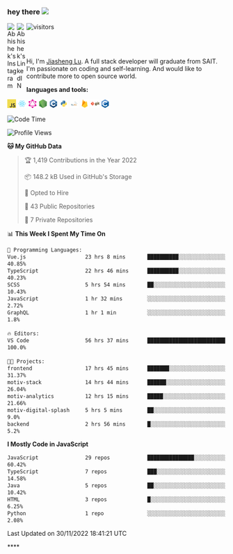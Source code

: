 ### hey there <img src="https://media.giphy.com/media/hvRJCLFzcasrR4ia7z/giphy.gif" width="25px">
<a href="https://www.instagram.com/jiashengluljs/">
  <img align="left" alt="Abhishek's Instagram" width="22px" src="https://raw.githubusercontent.com/hussainweb/hussainweb/main/icons/instagram.png" />
</a>
<a href="https://www.linkedin.com/in/jiashenglujob/">
  <img align="left" alt="Abhishek's LinkedIN" width="22px" src="https://raw.githubusercontent.com/peterthehan/peterthehan/master/assets/linkedin.svg" />
</a>

![visitors](https://visitor-badge.glitch.me/badge?page_id=jonsnowljs.visitor-badge&left_color=green&right_color=red)

<br />
<br />

Hi, I'm [Jiasheng Lu](https://jonsnowljs.github.io/portfolio/). A full stack developer will graduate from SAIT. I'm passionate on coding and self-learning. And would like to contribute more to open source world.

**languages and tools:**  

<code><img height="20" src="https://raw.githubusercontent.com/github/explore/80688e429a7d4ef2fca1e82350fe8e3517d3494d/topics/javascript/javascript.png"></code>
<code><img height="20" src="https://raw.githubusercontent.com/github/explore/80688e429a7d4ef2fca1e82350fe8e3517d3494d/topics/react/react.png"></code>
<code><img height="20" src="https://raw.githubusercontent.com/github/explore/5c058a388828bb5fde0bcafd4bc867b5bb3f26f3/topics/graphql/graphql.png"></code>
<code><img height="20" src="https://raw.githubusercontent.com/github/explore/80688e429a7d4ef2fca1e82350fe8e3517d3494d/topics/nodejs/nodejs.png"></code>
<code><img height="20" src="https://raw.githubusercontent.com/github/explore/80688e429a7d4ef2fca1e82350fe8e3517d3494d/topics/cpp/cpp.png"></code>
<code><img height="20" src="https://raw.githubusercontent.com/github/explore/80688e429a7d4ef2fca1e82350fe8e3517d3494d/topics/python/python.png"></code>
<code><img height="20" src="https://raw.githubusercontent.com/github/explore/80688e429a7d4ef2fca1e82350fe8e3517d3494d/topics/mysql/mysql.png"></code>
<code><img height="20" src="https://raw.githubusercontent.com/github/explore/80688e429a7d4ef2fca1e82350fe8e3517d3494d/topics/firebase/firebase.png"></code>
<code><img height="20" src="https://raw.githubusercontent.com/github/explore/80688e429a7d4ef2fca1e82350fe8e3517d3494d/topics/git/git.png"></code>
<code><img height="20" src="https://github.com/jonsnowljs/portfolio/blob/master/src/assets/img/skill/c.svg"></code>


<!--START_SECTION:waka-->
![Code Time](http://img.shields.io/badge/Code%20Time-1%2C172%20hrs%2040%20mins-blue)

![Profile Views](http://img.shields.io/badge/Profile%20Views-0-blue)

**🐱 My GitHub Data** 

> 🏆 1,419 Contributions in the Year 2022
 > 
> 📦 148.2 kB Used in GitHub's Storage 
 > 
> 💼 Opted to Hire
 > 
> 📜 43 Public Repositories 
 > 
> 🔑 7 Private Repositories  
 > 
📊 **This Week I Spent My Time On** 

```text
💬 Programming Languages: 
Vue.js                   23 hrs 8 mins       ██████████░░░░░░░░░░░░░░░   40.85% 
TypeScript               22 hrs 46 mins      ██████████░░░░░░░░░░░░░░░   40.23% 
SCSS                     5 hrs 54 mins       ██░░░░░░░░░░░░░░░░░░░░░░░   10.43% 
JavaScript               1 hr 32 mins        ░░░░░░░░░░░░░░░░░░░░░░░░░   2.72% 
GraphQL                  1 hr 1 min          ░░░░░░░░░░░░░░░░░░░░░░░░░   1.8%

🔥 Editors: 
VS Code                  56 hrs 37 mins      █████████████████████████   100.0%

🐱‍💻 Projects: 
frontend                 17 hrs 45 mins      ███████░░░░░░░░░░░░░░░░░░   31.37% 
motiv-stack              14 hrs 44 mins      ██████░░░░░░░░░░░░░░░░░░░   26.04% 
motiv-analytics          12 hrs 15 mins      █████░░░░░░░░░░░░░░░░░░░░   21.66% 
motiv-digital-splash     5 hrs 5 mins        ██░░░░░░░░░░░░░░░░░░░░░░░   9.0% 
backend                  2 hrs 56 mins       █░░░░░░░░░░░░░░░░░░░░░░░░   5.2%

```

**I Mostly Code in JavaScript** 

```text
JavaScript               29 repos            ███████████████░░░░░░░░░░   60.42% 
TypeScript               7 repos             ███░░░░░░░░░░░░░░░░░░░░░░   14.58% 
Java                     5 repos             ██░░░░░░░░░░░░░░░░░░░░░░░   10.42% 
HTML                     3 repos             █░░░░░░░░░░░░░░░░░░░░░░░░   6.25% 
Python                   1 repo              ░░░░░░░░░░░░░░░░░░░░░░░░░   2.08%

```



 Last Updated on 30/11/2022 18:41:21 UTC
<!--END_SECTION:waka-->****
